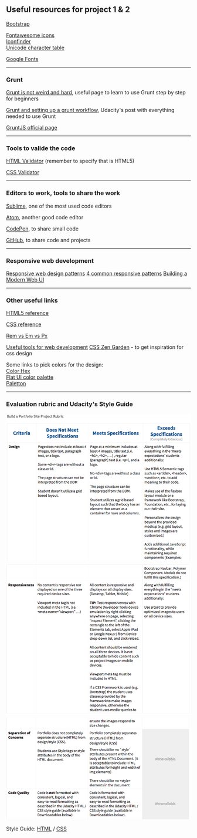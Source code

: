 ## Useful resources for project 1 & 2

<a href="http://getbootstrap.com/" target="_blank">Bootstrap</a>

<a href="http://fortawesome.github.io/Font-Awesome/" target="_blank">Fontawesome icons</a><br>
<a href="https://www.iconfinder.com/" target="_blank">Iconfinder</a><br>
<a href="http://unicode-table.com/en/" target="_blank">Unicode character table</a>

<a href="https://www.google.com/fonts" target="_blank">Google Fonts</a>

--------------------------------

### Grunt 

<a href="https://24ways.org/2013/grunt-is-not-weird-and-hard/" target="_blank">Grunt is not weird and hard</a>, useful page to learn to use Grunt step by step for beginners

<a href="https://discussions.udacity.com/t/grunt-and-setting-up-a-grunt-workflow-intermediate/21984" target="_blank">Grunt and setting up a grunt workflow</a>, Udacity's post with everything needed to use Grunt

<a href="http://gruntjs.com/" target="_blank">GruntJS official page</a>

-----------------------------------

### Tools to valide the code 

<a href="https://validator.w3.org/#validate_by_input+with_options" target="_blank">HTML Validator</a> (remember to specify that is HTML5)

<a href="https://jigsaw.w3.org/css-validator/validator" target="_blank">CSS Validator</a>

----------------------------------

### Editors to work, tools to share the work

<a href="http://www.sublimetext.com/" target="_blank">Sublime</a>, one of the most used code editors

<a href="https://atom.io/" target="_blank">Atom</a>, another good code editor

<a href="http://codepen.io/" target="_blank">CodePen</a>, to share small code

<a href="http://github.com" target="_blank">GitHub</a>, to share code and projects

-------------------------------------

### Responsive web development

<a href="https://developers.google.com/web/fundamentals/layouts/rwd-patterns/index?hl=en" target="_blank">
Responsive web design patterns</a>

<a href="https://github.com/santhoshvai/Responsive-Web-Design-Fundamentals/wiki/4-Common-Responsive-patterns" target="_blank">
4 common responsive patterns</a>

<a href="https://www.youtube.com/watch?v=-_0LpTGOE_w&list=PL37ZVnwpeshHFbT0mLTNMtMGO1mo6yPRX&index=7" target="_blank">
Building a Modern Web UI</a>

-------------------

### Other useful links

<a href="http://www.w3.org/TR/html5/" target="_blank">HTML5 reference</a>

<a href="https://developer.mozilla.org/en-US/docs/Web/CSS/Reference" target="_blank">CSS reference</a>

<a href="https://www.futurehosting.com/blog/web-design-basics-rem-vs-em-vs-px-sizing-elements-in-css/" target="_blank">Rem vs Em vs Px</a>

<a href="https://discussions.udacity.com/t/useful-tools-for-web-development/22039" target="_blank">
Useful tools for web development</a>

<a href="http://www.csszengarden.com/" target="_blank">
CSS Zen Garden</a> - to get inspiration for css design

Some links to pick colors for the design:<br>
<a href="http://www.color-hex.com/" target="_blank">Color Hex</a><br>
<a href="http://flatui.com/flat-ui-color-palette/" target="_blank">Flat UI color palette</a><br>
<a href="http://paletton.com/" target="_blank">Paletton</a>

----------------------

### Evaluation rubric and Udacity's Style Guide 

<img src="img/1a.png">
<img src="img/1b.png">
<img src="img/1c.png">

Style Guide: <a href="http://udacity.github.io/frontend-nanodegree-styleguide/" target="_blank">HTML</a> / <a href="http://udacity.github.io/frontend-nanodegree-styleguide/css.html" target="_blank">CSS</a> 
